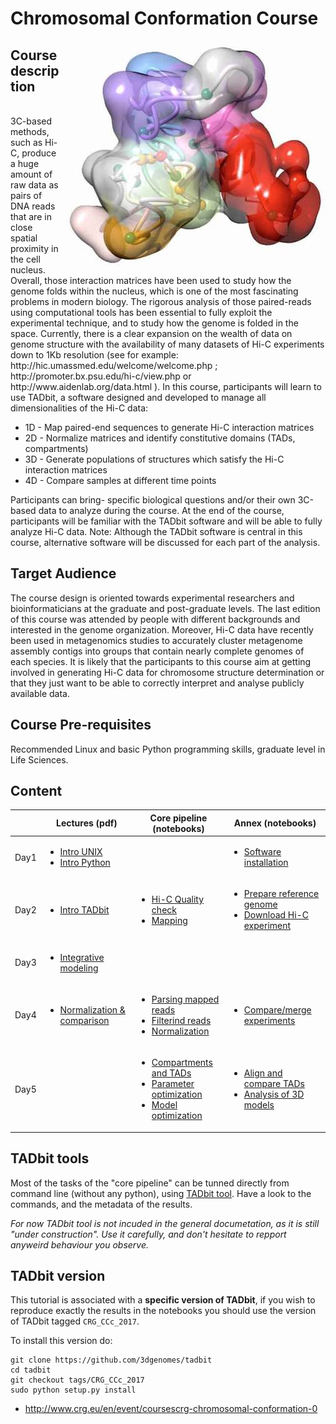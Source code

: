 # Chromosomal Conformation Course
<p>
<img align="right" src=/Documents/Logo/Foto-DNA_MMarti_0.jpg?raw=True>
<h2>Course description</h2><br>
3C-based methods, such as Hi-C, produce a huge amount of raw data as pairs of DNA reads that are in close spatial proximity in the cell nucleus. Overall, those interaction matrices have been used to study how the genome folds within the nucleus, which is one of the most fascinating problems in modern biology. The rigorous analysis of those paired-reads using computational tools has been essential to fully exploit the experimental technique, and to study how the genome is folded in the space. Currently, there is a clear expansion on the wealth of data on genome structure with the availability of many datasets of Hi-C experiments down to 1Kb resolution (see for example: http://hic.umassmed.edu/welcome/welcome.php ; http://promoter.bx.psu.edu/hi-c/view.php or http://www.aidenlab.org/data.html ). In this course, participants will learn to use TADbit, a software designed and developed to manage all dimensionalities of the Hi-C data:
</p>


 - 1D - Map paired-end sequences to generate Hi-C interaction matrices
 - 2D - Normalize matrices and identify constitutive domains (TADs, compartments)
 - 3D - Generate populations of structures which satisfy the Hi-C interaction matrices
 - 4D - Compare samples at different time points

Participants can bring- specific biological questions and/or their own 3C-based data to analyze during the course. At the end of the course, participants will be familiar with the TADbit software and will be able to fully analyze Hi-C data. Note: Although the TADbit software is central in this course, alternative software will be discussed for each part of the analysis.

## Target Audience

The course design is oriented towards experimental researchers and bioinformaticians at the graduate and post-graduate levels. The last edition of this course was attended by people with different backgrounds and interested in the genome organization.
Moreover, Hi-C data have recently been used in metagenomics studies to accurately cluster metagenome assembly contigs into groups that contain nearly complete genomes of each species.
It is likely that the participants to this course aim at getting involved in generating Hi-C data for chromosome structure determination or that they just want to be able to correctly interpret and analyse publicly available data. 

## Course Pre-requisites

Recommended Linux and basic Python programming skills, graduate level in Life Sciences.


## Content

|                  | Lectures (pdf)                          | Core pipeline (notebooks)               | Annex (notebooks)                 |
|-------------------|----------------|-------------------------|------------|
| Day1 | <ul><li>[Intro UNIX](/Presentations/Day1/06_20161010_linux.pdf)</li><li>[Intro Python](/Presentations/Day1/07_20161010_python.pdf)</ul></li> | | <ul><li>[Software installation](/Notebooks/A0-Preparing_your_computer_for_HiC_data_analysis.ipynb)</li></ul> |
| Day2 | <ul><li>[Intro TADbit](/Presentations/Day1/04_20161010_Intro_TADbit.pdf)</li></ul>| <ul><li>[Hi-C Quality check](/Notebooks/00-Hi-C_quality_check.ipynb)</li><li>[Mapping](/Notebooks/01-Mapping.ipynb)</li></ul> | <ul><li>[Prepare reference genome](/Notebooks/A1-Preparation_reference_genome.ipynb)</li><li>[Download Hi-C experiment](/Notebooks/A2-Download_published_Hi-C_experiments.ipynb)</li></ul> |
| Day3 | <ul><li>[Integrative modeling](/Presentations/Day2/03_20161011_IntegrativeModeling.pdf)</li></ul>|  |  |
| Day4 | <ul><li>[Normalization & comparison](/Presentations/Day2/02_20161012_NormalizationComparison.pdf)</li></ul>| <ul><li>[Parsing mapped reads](/Notebooks/02-Parsing_mapped_reads.ipynb)</li><li>[Filterind reads](/Notebooks/03-Filtering_mapped_reads.ipynb)</li><li>[Normalization](Notebooks/04-Bin-filtering_and_normalization.ipynb)</li></ul> | <ul><li>[Compare/merge experiments](/Notebooks/A3-Compare_and_merge_Hi-C_experiments.ipynb)</li></ul> |
| Day5 | <ul></ul>| <ul><li>[Compartments and TADs](/Notebooks/05-Compartments_and_TADs.ipynb)</li><li>[Parameter optimization](/Notebooks/06a-Modeling_-_parameter_optimization.ipynb)</li><li>[Model optimization](/Notebooks/06b-Modeling_-_model_optimization.ipynb)</li></ul> | <ul><li>[Align and compare TADs](/Notebooks/A4-Align_and_compare_TADs.ipynb)</li><li>[Analysis of 3D models](/Notebooks/A5-Modeling_-_analysis_of_3D_models.ipynb)</li></ul> | |

## TADbit tools

Most of the tasks of the "core pipeline" can be tunned directly from command line (without any python), using [TADbit tool](/TADbit_tools). Have a look to the commands, and the metadata of the results. 

_For now TADbit tool is not incuded in the general documetation, as it is still "under construction". Use it carefully, and don't hesitate to repport anyweird behaviour you observe._


## TADbit version

This tutorial is associated with a __specific version of TADbit__, if you wish to reproduce exactly the results in the notebooks you should use the version of TADbit tagged `CRG_CCc_2017`.

To install this version do:

    git clone https://github.com/3dgenomes/tadbit
    cd tadbit
    git checkout tags/CRG_CCc_2017
    sudo python setup.py install


- http://www.crg.eu/en/event/coursescrg-chromosomal-conformation-0



